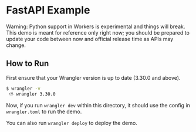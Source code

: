 # FastAPI Example

Warning: Python support in Workers is experimental and things will break. This
demo is meant for reference only right now; you should be prepared to update
your code between now and official release time as APIs may change.

## How to Run

First ensure that your Wrangler version is up to date (3.30.0 and above).

```bash
$ wrangler -v
 ⛅️ wrangler 3.30.0
```

Now, if you run `wrangler dev` within this directory, it should use the config
in `wrangler.toml` to run the demo.

You can also run `wrangler deploy` to deploy the demo.
